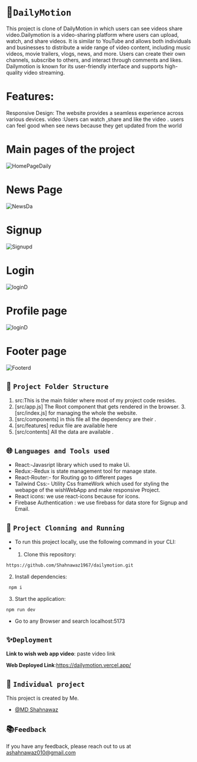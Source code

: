 # 💫`DailyMotion`
This project is clone of DailyMotion in which users can see videos share video.Dailymotion is a video-sharing platform where users can upload, watch, and share videos. It is similar to YouTube and allows both individuals and businesses to distribute a wide range of video content, including music videos, movie trailers, vlogs, news, and more. Users can create their own channels, subscribe to others, and interact through comments and likes. Dailymotion is known for its user-friendly interface and supports high-quality video streaming.

# Features:

Responsive Design: The website provides a seamless experience across various devices.
video :Users can watch ,share and like the video .
users can feel good when see news because they get updated from the world

# Main pages of the project

![HomePageDaily](https://github.com/Shahnawaz1967/dailymotion/assets/127391541/9d2e0445-101b-4cdf-9a6b-ea12ecb7470e)



#  News Page

![NewsDa](https://github.com/Shahnawaz1967/dailymotion/assets/127391541/b48205c3-e3ac-4957-9204-7a1686b4083b)




#  Signup 

![Signupd](https://github.com/Shahnawaz1967/dailymotion/assets/127391541/622b0779-bbbd-43d5-9ec1-3e4111f5a399)

#  Login

![loginD](https://github.com/Shahnawaz1967/dailymotion/assets/127391541/d3576960-da21-4800-b1b9-81d4222cd897)

#  Profile page

![loginD](https://github.com/Shahnawaz1967/dailymotion/assets/127391541/75c21a26-8d04-415d-a90f-982523b736f2)


#  Footer page
![Footerd](https://github.com/Shahnawaz1967/dailymotion/assets/127391541/a593dd55-d0db-4b58-a007-db0c43f262b7)


##  🌿 `Project Folder Structure`
1. src:This is the main folder where most of my project code resides.
2. [src/app.js]  The Root component that gets rendered in the browser.
3.[src/index.js]  for managing the whole the website.
4. [src/components]  in this file all the dependency are their .
5. [src/features] redux file are available here
6. [src/contents] All the data are available .


## 🌐 `Languages and Tools used`
  - React:-Javasript library which used to make Ui.
  - Redux:-Redux is state management tool for manage state.
  - React-Router:- for Routing go to different pages
  - Tailwind Css:- Utility Css frameWork which used for styling the webapge of the wishWebApp and make responsive Project.
  - React icons: we use react-icons because for icons.
  - Firebase Authentication : we use firebass for data store for Signup and Email.


## 🔧 `Project Clonning and Running`
- To run this project locally, use the following command in your CLI:
- 1. Clone this repository:

```bash :
https://github.com/Shahnawaz1967/dailymotion.git
``` 

2. Install dependencies:

```bash
 npm i
```

3. Start the application:

```bash
npm run dev
```
- Go to any Browser and search localhost:5173

## ✨`Deployment`

**Link to wish web app video**: paste video link

**Web Deployed Link**:https://dailymotion.vercel.app/

## 🎋 `Individual project`
This project is created by Me.
- [@MD Shahnawaz](https://github.com/Shahnawaz1967)

##  📚`Feedback`

If you have any feedback, please reach out to us at ashahnawaz010@gmail.com
